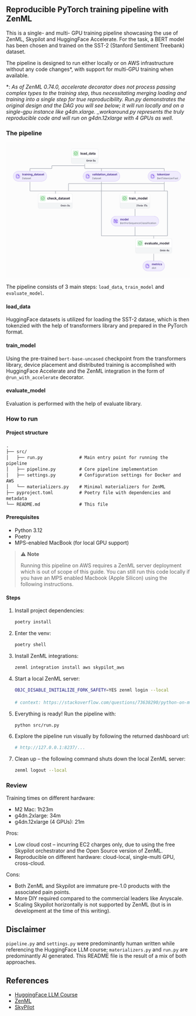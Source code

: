 Reproducible PyTorch training pipeline with ZenML
-------------------------------------------------

This is a single- and multi- GPU training pipeline showcasing the use of ZenML,
Skypilot and HuggingFace Accelerate. For the task, a BERT model has been chosen
and trained on the SST-2 (Stanford Sentiment Treebank) dataset.

The pipeline is designed to run either locally or on AWS infrastructure without any code
changes\*, with support for multi-GPU training when available.

\*: _As of ZenML 0.74.0, accelerate decorator does not process passing complex
types to the training step, thus necessitating merging loading and training into
a single step for true reproducibility. Run.py demonstrates the original design
and the DAG you will see below; it will run locally and on a single-gpu 
instance like g4dn.xlarge. \_workaround.py represents the truly reproducible
code and will run on g4dn.12xlarge with 4 GPUs as well._


### The pipeline

![DAG](dag1.png)
<!-- <p align="center">
  <img src="dag1.png" alt="DAG1" width="75%"/>
</p> -->

The pipeline consists of 3 main steps: `load_data`, `train_model` and `evaluate_model`.

#### load_data
HuggingFace datasets is utilized for loading the SST-2 datase, which is then
tokenzied with the help of transformers library and prepared in the PyTorch format.

#### train_model
Using the pre-trained `bert-base-uncased` checkpoint from the transformers library,
device placement and distributed training is accomplished with HuggingFace
Accelerate and the ZenML integration in the form of `@run_with_accelerate` decorator.

#### evaluate_model
Evaluation is performed with the help of evaluate library.


### How to run

#### Project structure
```
.
├── src/
│   ├── run.py              # Main entry point for running the pipeline
│   ├── pipeline.py         # Core pipeline implementation
│   ├── settings.py         # Configuration settings for Docker and AWS
│   └── materializers.py    # Minimal materializers for ZenML
├── pyproject.toml          # Poetry file with dependencies and metadata
└── README.md               # This file
```

#### Prerequisites
- Python 3.12
- Poetry
- MPS-enabled MacBook (for local GPU support)

> ⚠️ **Note**
> 
> Running this pipeline on AWS requires a ZenML server deployment which is out of
> scope of this guide. You can still run this code locally if you have an MPS
> enabled Macbook (Apple Silicon) using the following instructions.

#### Steps
1. Install project dependencies:
    ```bash
    poetry install
    ```
2. Enter the venv:
    ```bash
    poetry shell
    ```
3. Install ZenML integrations:
    ```bash
    zenml integration install aws skypilot_aws
    ```
4. Start a local ZenML server:
    ```bash
    OBJC_DISABLE_INITIALIZE_FORK_SAFETY=YES zenml login --local

    # context: https://stackoverflow.com/questions/73638290/python-on-mac-is-it-safe-to-set-objc-disable-initialize-fork-safety-yes-globall
    ```
5. Everything is ready! Run the pipeline with:
    ```bash
    python src/run.py
    ```
6. Explore the pipeline run visually by following the returned dashboard url:
    ```bash
    # http://127.0.0.1:8237/...
    ```
7. Clean up – the following command shuts down the local ZenML server:
    ```bash
    zenml logout --local
    ```

### Review

Training times on different hardware:
- M2 Mac: 1h23m
- g4dn.2xlarge: 34m
- g4dn.12xlarge (4 GPUs): 21m

Pros: 
- Low cloud cost – incurring EC2 charges only, due to using the free Skypilot orchestrator and the Open Source version of ZenML.
- Reproducible on different hardware: cloud-local, single-multi GPU, cross-cloud.

Cons:
- Both ZenML and Skypilot are immature pre-1.0 products with the associated
pain points.
- More DIY required compared to the commercial leaders like Anyscale.
- Scaling Skypilot horizontally is not supported by ZenML (but is in development at the time of this writing).


Disclaimer
----------

`pipeline.py` and `settings.py` were predominantly human written while
referencing the HuggingFace LLM course; `materializers.py` and `run.py` are
predominantly AI generated. This README file is the result of a mix of both
approaches.


References
----------

- [HuggingFace LLM Course](https://huggingface.co/learn/llm-course/)
- [ZenML](https://docs.zenml.io/)
- [SkyPilot](https://docs.skypilot.co/)
